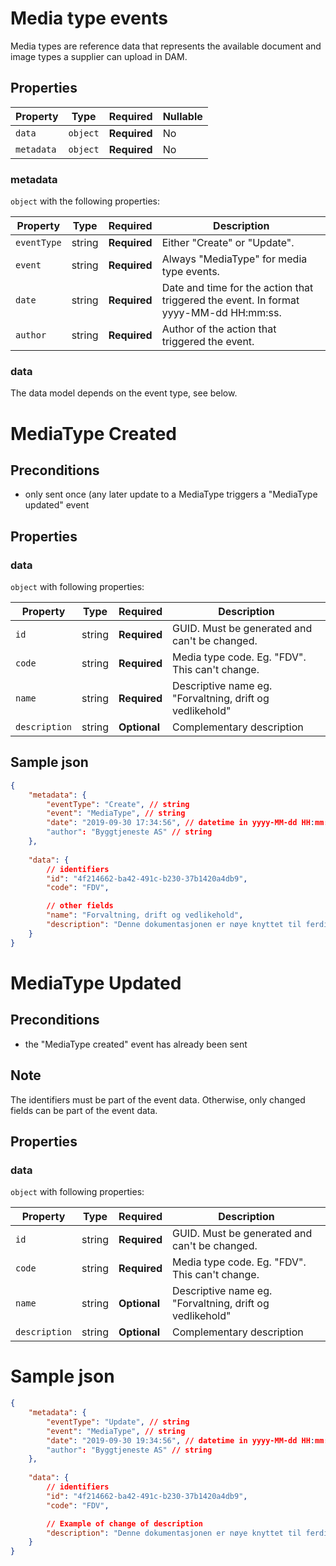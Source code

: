 # Media type events

Media types are reference data that represents the available document and image types a supplier can upload in DAM.

## Properties

| Property              | Type     | Required     | Nullable |
| --------------------- | -------- | ------------ | -------- |
| `data`                | `object` | **Required** | No       |
| `metadata`            | `object` | **Required** | No       |

### metadata

`object` with the following properties:

| Property          | Type    | Required     | Description |
| ------------------| ------- | ------------ | ------- |
| `eventType`       | string  | **Required** | Either "Create" or "Update".
| `event`           | string  | **Required** | Always "MediaType" for media type events.
| `date`            | string  | **Required** | Date and time for the action that triggered the event. In format yyyy-MM-dd HH:mm:ss.
| `author`          | string  | **Required** | Author of the action that triggered the event.

### data
The data model depends on the event type, see below.



# MediaType Created 

## Preconditions
- only sent once (any later update to a MediaType triggers a "MediaType updated" event

## Properties
### data

`object` with following properties:

| Property                | Type    | Required     | Description |
| ----------------------- | ------- | ------------ | ------- |
| `id`                    | string  | **Required** | GUID. Must be generated and can't be changed.
| `code`			      | string | **Required**  | Media type code. Eg. "FDV". This can't change.
| `name`           		  | string  | **Required** | Descriptive name eg. "Forvaltning, drift og vedlikehold"
| `description`           | string  | **Optional** | Complementary description 


## Sample json

```json
{
	"metadata": {
		"eventType": "Create", // string
		"event": "MediaType", // string
		"date": "2019-09-30 17:34:56", // datetime in yyyy-MM-dd HH:mm:ss
		"author": "Byggtjeneste AS" // string
	},
	
	"data": {
		// identifiers
		"id": "4f214662-ba42-491c-b230-37b1420a4db9",
		"code": "FDV",

		// other fields
		"name": "Forvaltning, drift og vedlikehold",
		"description": "Denne dokumentasjonen er nøye knyttet til ferdigattesten for nye bygg. Dokumentasjonen skal fortelle hvordan man forvalter, drifter og vedlikeholder produktet og er grunnlaget for FDV-dokumentasjonen for hele bygget."
	}
}

```

# MediaType Updated 

## Preconditions
- the "MediaType created" event has already been sent

## Note
The identifiers must be part of the event data. Otherwise, only changed fields can be part of the event data. 

## Properties
### data

`object` with following properties:

| Property                | Type    | Required     | Description |
| ----------------------- | ------- | ------------ | ------- |
| `id`                    | string  | **Required** | GUID. Must be generated and can't be changed.
| `code`			      | string | **Required**  | Media type code. Eg. "FDV". This can't change.
| `name`           		  | string  | **Optional** | Descriptive name eg. "Forvaltning, drift og vedlikehold"
| `description`           | string  | **Optional** | Complementary description 




# Sample json

```json
{
	"metadata": {
		"eventType": "Update", // string
		"event": "MediaType", // string
		"date": "2019-09-30 19:34:56", // datetime in yyyy-MM-dd HH:mm:ss
		"author": "Byggtjeneste AS" // string
	},
	
	"data": {
		// identifiers
		"id": "4f214662-ba42-491c-b230-37b1420a4db9",
		"code": "FDV",

		// Example of change of description
		"description": "Denne dokumentasjonen er nøye knyttet til ferdigattesten for nye bygg. Dokumentasjonen skal fortelle hvordan man forvalter, drifter og vedlikeholder produktet og er grunnlaget for FDV-dokumentasjonen for hele bygget."
	}
}

```
